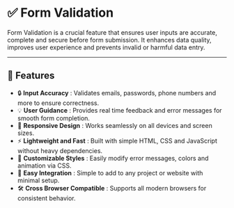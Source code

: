 # ✅ Form Validation

Form Validation is a crucial feature that ensures user inputs are accurate, complete and secure before form submission. It enhances data quality, improves user experience and prevents invalid or harmful data entry.

---

## 🚀 Features  
- 🔒 **Input Accuracy** : Validates emails, passwords, phone numbers and more to ensure correctness.  
- 💡 **User Guidance** : Provides real time feedback and error messages for smooth form completion.  
- 📱 **Responsive Design** : Works seamlessly on all devices and screen sizes.  
- ⚡ **Lightweight and Fast** : Built with simple HTML, CSS and JavaScript without heavy dependencies.  
- 🎨 **Customizable Styles** : Easily modify error messages, colors and animation via CSS.  
- 🔌 **Easy Integration** : Simple to add to any project or website with minimal setup.  
- 🛠️ **Cross Browser Compatible** : Supports all modern browsers for consistent behavior.  
